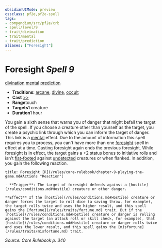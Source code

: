 ```yaml
---
obsidianUIMode: preview
cssclass: pf2e,pf2e-spell
tags:
- compendium/src/pf2e/crb
- spell/level/9
- trait/divination
- trait/mental
- trait/prediction
aliases: ["Foresight"]
---
```

# Foresight *Spell 9*   
[divination](/rules/traits/divination.md)  [mental](/rules/traits/mental.md)  [prediction](/rules/traits/prediction.md)  

- **Traditions**: [arcane](/rules/traits/arcane.md), [divine](/rules/traits/divine.md), [occult](/rules/traits/occult.md)
- **Cast** [>>](/rules/core-rulebook/chapter-9-playing-the-game.md#Actions "Two-Action") 
- **Range**touch
- **Targets**1 creature
- **Duration**1 hour

You gain a sixth sense that warns you of danger that might befall the target of the spell. If you choose a creature other than yourself as the target, you create a psychic link through which you can inform the target of danger. This link is a [mental](/rules/traits/mental.md) effect. Due to the amount of information this spell requires you to process, you can't have more than one [foresight](/compendium/spells/foresight.md) spell in effect at a time. Casting foresight again ends the previous foresight. While foresight is in effect, the target gains a +2 status bonus to initiative rolls and isn't [flat-footed](/rules/conditions.md#Flat-footed) against [undetected](/rules/conditions.md#Undetected) creatures or when flanked. In addition, you gain the following reaction.

```ad-embed-ability
title: Foresight [R](/rules/core-rulebook/chapter-9-playing-the-game.md#Actions "Reaction")

- **Trigger**: The target of foresight defends against a [hostile](/rules/conditions.md#Hostile) creature or other danger.

**Effect** If the [hostile](/rules/conditions.md#Hostile) creature or danger forces the target to roll dice (a saving throw, for example), the target rolls twice and uses the higher result, and this spell gains the [fortune](/rules/traits/fortune.md) trait. But if the [hostile](/rules/conditions.md#Hostile) creature or danger is rolling against the target (an attack roll or skill check, for example), that [hostile](/rules/conditions.md#Hostile) creature or danger rolls twice and uses the lower result, and this spell gains the [misfortune](/rules/traits/misfortune.md) trait.
```

*Source: Core Rulebook p. 340*